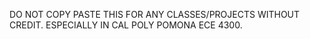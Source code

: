 DO NOT COPY PASTE THIS FOR ANY CLASSES/PROJECTS WITHOUT CREDIT. ESPECIALLY IN CAL POLY POMONA ECE 4300.
